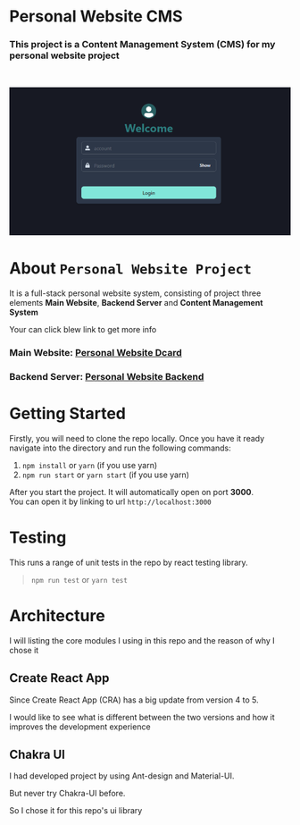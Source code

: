 

# Personal Website CMS
### This project is a **Content Management System (CMS)** for my personal website project
<br/>

![banner](/docs/banner.png)

# About `Personal Website Project`
It is a full-stack personal website system, consisting of project three elements **Main Website**, **Backend Server** and **Content Management System**

Your can click blew link to get more info 
### Main Website: [Personal Website Dcard](https://github.com/okesseko/personal-website-dcard)
### Backend Server: [Personal Website Backend](https://github.com/okesseko/personal-website-backend)

# Getting Started
Firstly, you will need to clone the repo locally. Once you have it ready navigate into the directory and run the following commands:

1. `npm install` or `yarn` (if you use yarn)
2. `npm run start` or `yarn start` (if you use yarn)

After you start the project. It will automatically open on port **3000**.<br/>
You can open it by linking to url `http://localhost:3000` 

# Testing
This runs a range of unit tests in the repo by react testing library.

> `npm run test` or `yarn test`

# Architecture
I will listing the core modules I using in this repo and the reason of why I chose it

## Create React App
Since Create React App (CRA) has a big update from version 4 to 5.

I would like to see what is different between the two versions and how it improves the development experience

## Chakra UI
I had developed project by using Ant-design and Material-UI. 

But never try Chakra-UI before. 

So I chose it for this repo's ui library
